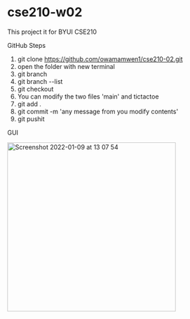 # cse210-w02

This project it for BYUI CSE210

GitHub Steps

1. git clone https://github.com/owamamwen1/cse210-02.git
2. open the folder with new terminal
3. git branch <name your branch>
4. git branch --list
5. git checkout <name of the branch you create>
6. You can modify the two files 'main' and tictactoe
7. git add .
8. git commit -m 'any message from you modify contents'
9. git pushit

GUI

<img width="384" alt="Screenshot 2022-01-09 at 13 07 54" src="https://user-images.githubusercontent.com/90800458/148681556-8ffd7715-c3a3-4a8f-9bf1-434e51789fd7.png">
